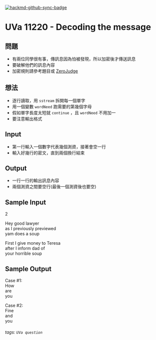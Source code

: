 [![hackmd-github-sync-badge](https://hackmd.io/PZONu-AiSJW7igmKTZL7Cg/badge)](https://hackmd.io/PZONu-AiSJW7igmKTZL7Cg)

# UVa 11220 - Decoding the message


## 問題
* 有兩位同學很有事，傳訊息因為怕被發現，所以加密後才傳送訊息
* 要破解他們的訊息內容
* 加密規則請參考題目或 [ZeroJudge](https://zerojudge.tw/ShowProblem?problemid=e269)


## 想法
* 逐行讀取，用 `sstream` 拆開每一個單字
* 用一個變數 `wordNeed` 跑需要的第幾個字母
* 假如單字長度太短就 `continue` ，且 `wordNeed` 不用加一
* 要注意輸出格式

## Input
* 第一行輸入一個數字代表幾個測資，接著會空一行
* 輸入好幾行的密文，直到兩個換行結束

## Output
* 一行一行的輸出訊息內容
* 兩個測資之間要空行(最後一個測資後也要空)

## Sample Input
2   

Hey good lawyer  
as I previously previewed  
yam does a soup  

First I give money to Teresa  
after I inform dad of  
your horrible soup  

## Sample Output
Case #1:  
How  
are  
you  

Case #2:  
Fine  
and  
you  
###### tags: `UVa question`